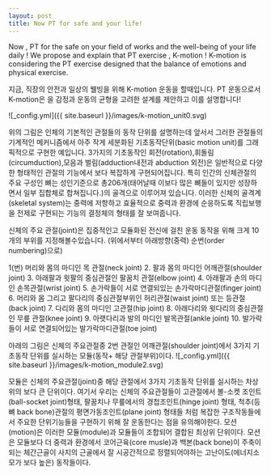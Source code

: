 ```yaml
---
layout: post
title: Now PT for safe and your life!
---
```


Now , PT for the safe on your field of works and the  well-being of your life daily !
We propose and explain that PT exercise , K-motion !
K-motion is considering the PT exercise designed that the balance of emotions and physical exercise.

지금, 직장의 안전과 일상의 웰빙을 위해 K-motion 운동을 할때입니다.
PT 운동으로서 K-motion은 을 감정과 운동의 균형을 고려한 설계를 제안하고 이를 설명합니다!

![_config.yml]({{ site.baseurl }}/images/k-motion_unit0.svg)

위의 그림은 인체의 기본적인 관절들의 동작 단위를 설명하는데 앞서서 그러한 관절들의 기계적인 메커니즘에서 아주 작게 세분화된 기초동작단위(basic motion unit)를 그래픽적으로 구현한 예입니다.
3가지의 기초동작인 회전(rotation),휘돌림(circumduction),모음과 벌림(adduction내전과 abduction 외전)은 일반적으로 다양한 형태적인 관절의 기능에서 보다 복잡하게 구현되어집니다. 
특히 인간의 신체관절의 주요 구성인 뼈는 성인기준으로 총206개(태어날때 이보다 많은 뼈들이 있지만 성장하면서 일부 집합체로 합쳐집니다.)의 골격으로 이루어져 있습니다.
이러한 신체의 골격계(skeletal system)는 중력에 저항하고 효율적으로 중력과 환경에 순응하도록 직립보행을 전제로 구현되는 기능의 결정체의 형태를 잘 보여줍니다.
 
 신체의 주요 관절(joint)은 집중적인고 모듈화된 전신에 걸친 운동 동작을 위해  크게 10개의 부위를 지정해볼수있습니다. (위에서부터 아래방향(중력) 순번(order numbering)으로)
 <!-- comments test: 머리와 몸의 마디인 목 관절 -->
 1(번) 머리와 몸의 마디인 목 관절(neck joint)
 2. 팔과 몸의 마디인 어깨관절(shoulder joint)
 3. 아래팔과 윗팔의 중심관절인 팔꿈치 관절(elbow joint)
 4. 아래팔과 손의 마디인 손목관절(wrist joint)
 5. 손가락들이 서로 연결되있는 손가락마디관절(finger joint)
 6. 머리와 몸 그리고 팔다리의 중심관절부위인 허리관절(waist joint) 또는 등관절(back joint) 
 7. 다리와 몸의 마디인 고관절(hip joint)
 8. 아래다리와 윗다리의 중심관절인 무릎 관절(knee joint)
 9. 아랫다리과 발의 마디인 발목관절(ankle joint)
 10. 발가락들이 서로 연결되어있는 발가락마디관절(toe joint)

아래의 그림은 신체의 주요관절중 2번 관절인 어깨관절(shoulder joint)에서  3가지 기초동작 단위를 실시하는 모듈(동작+ 해당 관절부위)이다.
![_config.yml]({{ site.baseurl }}/images/k-motion_module2.svg)

모듈은 신체의 주요관절(joint)중 해당 관절에서  3가지 기초동작 단위를 실시하는 차상위의 보다 큰 단위이다.
여기서 우리는 신체의 주요관절들이 고관절에서 볼-소켓 조인트(ball-socket joint)형태, 팔꿈치나 무릎에서의 경첩조인트(hinge joint) 형태, 척추(등뼈 back bone)관절의 평면가동조인트(plane joint) 형태들 처럼 복잡한 구조작동들에서 주요한 단위기능들을 구현하기 위해 잘 운동한다는 점을 유의해야한다.
모션(motion)은 이러한 모듈(module)과 모듈들이 조합되어 결합된 최상위 단위이다. 
모션은 모듈보다 더 중력과 환경에서 코어근육(core musle)과 백본(back bone)이 주축이 되는 체간근골이 사지의 근골에서 잘 시공간적으로 정렬되어야하는 고난이도(에너지소모가 보다 높은) 동작들이다.

